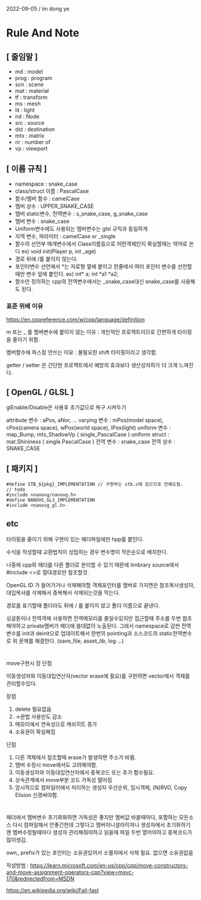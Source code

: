 
2022-09-05 / im dong ye
# Rule And Note

## [ 줄임말 ]

* md : model
* prog : program
* scn : scene
* mat : material
* tf : transform
* ms : mesh
* lit : light
* nd : Node
* src : source
* dst : destination
* mtx : matrix
* nr : number of
* vp : viewport

## [ 이름 규칙 ]

* namespace : snake_case
* class/struct 이름 : PascalCase
* 함수/멤버 함수 : camelCase
* 멤버 상수 : UPPER_SNAKE_CASE
* 멤버 static변수, 전역변수 : s_snake_case, g_snake_case
* 멤버 변수 : snake_case
* Uniform변수에도 사용되는 멤버변수는 glsl 규칙과 동일하게
* 지역 변수, 파라미터 : camelCase or _single
* 함수의 선언부 매개변수에서 Class이름등으로 어떤객체인지 확실할때는 약어로 쓴다 ex) void init(Player p, int _age)
* 경로 뒤에 /를 붙이지 않는다.
* 포인터변수 선언에서 \*는 자료형 옆에 붙이고 한줄에서 여러 포인터 변수를 선언할때만 변수 앞에 붙인다. ex) int\* a; int  \*a1 \*a2;
* 함수만 정의하는 cpp의 전역변수에서는 _snake_case대신 snake_case를 사용해도 된다.

### 표준 위배 이유

https://en.cppreference.com/w/cpp/language/definition

m 또는 _ 를 멤버변수에 붙이지 않는 이유 : 개인적인 프로젝트이므로 간편하게 타이핑을 줄이기 위함.

멤버함수에 파스칼 안쓰는 이유 : 불필요한 shift 타이핑이라고 생각함.

getter / setter 은 간단한 프로젝트에서 예방의 효과보다 생산성저하가 더 크게 느껴진다.

## [ OpenGL / GLSL ]

glEnable/Disable은 사용후 초기값으로 복구 시켜두기

attribute 변수 : aPos, aNor, ...
varying 변수 : mPos(model space), cPos(camera space), wPos(world space), lPos(light)
uniform 변수 : map_Bump, mtx_ShadowVp ( single_PascalCase )
uniform struct : mat.Shininess ( single.PascalCase )
전역 변수 : snake_case
전역 상수 : SNAKE_CASE


## [ 패키지 ]
```
#define STB_${pkg}_IMPLEMENTATION // 구현부는 stb.c에 있으므로 안해도됨.
// todo
#include <nanovg/nanovg.h>
#define NANOVG_GL3_IMPLEMENTATION
#include <nanovg_gl.h>
```

## etc

타이핑을 줄이기 위해 구현이 있는 헤더파일에만 hpp를 붙인다.

수식을 작성할때 교환법칙이 성립하는 경우 변수명이 작은순으로 배치한다.

나중에 cpp와 헤더를 다른 폴더로 분리할 수 있기 때문에 limbrary source에서 #include <>로 절대경로만 참조할것.

OpenGL ID 가 들어가거나 삭제해야할 객체포인터를 맴버로 가지면은 참조복사생성자, 대입복사를 삭제해서 중복해서 삭제되는것을 막는다.

경로를 표기할때 폴더라도 뒤에 / 를 붙이지 않고 폴더 이름으로 끝낸다.

싱글톤이나 전역객체 사용하면 전역메모리를 줄일수있지만 접근할때 주소를 두번 참조해야하고 private멤버가 헤더에 쓸대없이 노출된다. 그래서 namespace로 감싼 전역변수를 init과 deinit으로 업데이트해서 한번의 pointing과 소스코드의 static전역변수로 위 문제를 해결한다. (save_file, asset_lib, log ...)

#  

move구현시 장 단점

이동생성자와 이동대입연산자(vector erase에 필요)를 구현하면 vector에서 객체를 관리할수있다.

장점 

1. delete 필요없음 
2. →문법 사용빈도 감소 
3. 메모리에서 연속성으로 캐쉬히트 증가
4. 소유권이 확실해짐

단점 

1. 다른 객체에서 참조할때 erase가 발생하면 주소가 바뀜.
2. 멤버 수정시 move에서도 고려해야함.
3. 이동생성자와 이동대입연산자에서 중복코드 또는 추가 함수필요.
4. 상속관계에서 move부분 코드 가독성 떨어짐
5. 암시적으로 컴파일러에서 처리하는 생성자 우선순위, 임시객체, (N)RVO, Copy Elision 신경써야함.

#


헤더에서 멤버변수 초기화화하면 가독성은 좋지만 멤버값 바꿀때마다, 포함하는 모든소스 다시 컴파일해서 안좋긴한데 그렇다고 멤버이니셜라이져나 생성자에서 초기화하기엔 멤버수정될때마다 생성자 관리해줘야하고 읽을때 파일 두번 열어야하고 중복코드가 많이생김.

own_ prefix가 있는 포인터는 소유권있어서 소멸자에서 삭제 필요. 없으면 소유권없음



작성방법 : https://learn.microsoft.com/en-us/cpp/cpp/move-constructors-and-move-assignment-operators-cpp?view=msvc-170&redirectedfrom=MSDN

https://en.wikipedia.org/wiki/Fail-fast